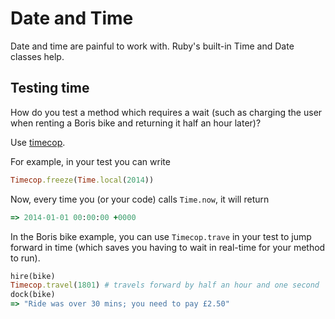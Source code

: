 # Date and Time

Date and time are painful to work with. Ruby's built-in Time and Date classes help.

## Testing time

How do you test a method which requires a wait (such as charging the user when renting a Boris bike and returning it half an hour later)?

Use [timecop](https://github.com/travisjeffery/timecop).

For example, in your test you can write 

```ruby
Timecop.freeze(Time.local(2014))
```

Now, every time you (or your code) calls ```Time.now```, it will return

```ruby
=> 2014-01-01 00:00:00 +0000
```

In the Boris bike example, you can use ```Timecop.trave``` in your test to jump forward in time (which saves you having to wait in real-time for your method to run).

```ruby
hire(bike)
Timecop.travel(1801) # travels forward by half an hour and one second
dock(bike)
=> "Ride was over 30 mins; you need to pay £2.50"
```
